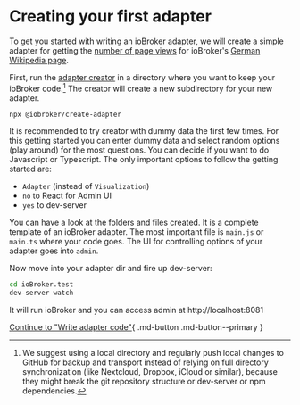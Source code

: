# Creating your first adapter

To get you started with writing an ioBroker adapter, we will create a simple adapter for getting the [number of page views](https://wikitech.wikimedia.org/wiki/Analytics/AQS/Pageviews) for ioBroker's [German Wikipedia page](https://de.wikipedia.org/wiki/IoBroker).

<!-- Note: use this URL as a base: https://wikimedia.org/api/rest_v1/metrics/pageviews/per-article/de.wikipedia/all-access/all-agents/IoBroker/daily/20210901/20210930 -->

First, run the [adapter creator](https://github.com/ioBroker/create-adapter) in a directory where you want to keep your ioBroker code.[^1] The creator will create a new subdirectory for your new adapter.
[^1]: We suggest using a local directory and regularly push local changes to GitHub for backup and transport instead of relying on full directory synchronization (like Nextcloud, Dropbox, iCloud or similar), because they might break the git repository structure or dev-server or npm dependencies.

``` bash
npx @iobroker/create-adapter
```

It is recommended to try creator with dummy data the first few times. For this getting started you can enter dummy data and select random options (play around) for the most questions. You can decide if you want to do Javascript or Typescript. The only important options to follow the getting started are:

<!-- TODO: this needs to change if https://github.com/ioBroker/create-adapter/issues/724 gets fixed. -->
* `Adapter` (instead of `Visualization`)
* `no` to React for Admin UI
* `yes` to dev-server

You can have a look at the folders and files created. It is a complete template of an ioBroker adapter. The most important
file is `main.js` or `main.ts` where your code goes. The UI for controlling options of your adapter goes into `admin`.

Now move into your adapter dir and fire up dev-server:
```bash
cd ioBroker.test
dev-server watch
```

It will run ioBroker and you can access admin at http://localhost:8081

[Continue to "Write adapter code"](03-edit-adapter.md){ .md-button .md-button--primary }